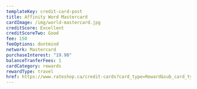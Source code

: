 ```yaml
---
templateKey: credit-card-post
title: Affinity Word Mastercard
cardImage: /img/world-mastercard.jpg
creditScore: Excellent
creditScoreTwo: Good
fee: 150
feeOptions: dontmind
network: Mastercard
purchaseInterest: "19.90"
balanceTranferFees: 1
cardCategory: rewards
rewardType: travel
href: https://www.rateshop.ca/credit-cards?card_type=Reward&sub_card_type=Travel&my_credit_score=700,-1&sort=purchaseInterestRate&order=ASC
---
```


